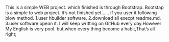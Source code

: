 This is a simple WEB project. which finished is through Bootstrap. Bootstap is a simple to web project. It’s not finished yet…… if you user it following blow method. 1.user hbuilder software. 2.download all execpt readme.md. 3.user software opean it. I will keep writting on GitHub every day.However My English is very pool. but,when every thing become a habit,That’s all right;
